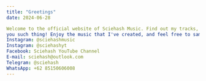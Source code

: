 ```yaml
---
title: "Greetings"
date: 2024-06-28

Welcome to the official website of Sciehash Music. Find out my tracks, youtube channel, and more. You can even subscribe for a monthly newsletter. I hate spam myself, so I won't send
you such thing! Enjoy the music that I've created, and feel free to sample any of my songs that you like in your music (if you're a fellow Producer reading this). Anyway, you can find me on:
Instagram: @sciehashmusic
Instagram: @sciehashyt
Facebook: Sciehash YouTube Channel
E-mail: sciehash@outlook.com
Telegram: @sciehash
WhatsApp: +62 85150606008
---
```


